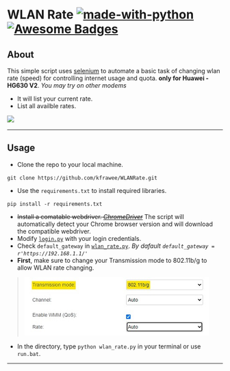 # WLAN Rate  [![made-with-python](https://img.shields.io/badge/Made%20with-Python-1f425f.svg)](https://www.python.org/) [![Awesome Badges](https://img.shields.io/badge/badges-awesome-green.svg)](https://github.com/Naereen/badges)


## About
This simple script uses [selenium](https://pypi.org/project/selenium/) to automate a basic task of changing wlan rate (speed) for controlling internet usage and quota. **only for Huawei - HG630 V2**. *You may try on other modems*<br>
- It will list your current rate.
- List all availble rates.

![](WLAN-Rate.gif)

---
## Usage
- Clone the repo to your local machine.
```
git clone https://github.com/kfrawee/WLANRate.git
```
- Use the `requirements.txt` to install required libraries.
```
pip install -r requirements.txt
```
- ~~Install a comatable webdriver. *[ChromeDriver](https://sites.google.com/a/chromium.org/chromedriver/downloads)*~~ The script will automatically detect your Chrome browser version and will download the compatible webdriver.
- Modify [`login.py`](https://github.com/kfrawee/WLANRate/blob/master/login.py) with your login credentials.
- Check `default_gateway` in [`wlan_rate.py`](https://github.com/kfrawee/WLANRate/blob/master/wlan_rate.py). *By dafault `default_gateway = r'https://192.168.1.1/'`*
- **First**, make sure to change your Transmission mode to 802.11b/g to allow WLAN rate changing.
>![](TRmode.jpg)
- In the directory, type `python wlan_rate.py` in your terminal or use `run.bat`.
--- 
